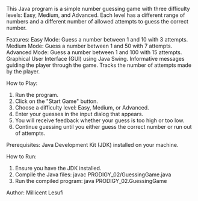 This Java program is a simple number guessing game with three difficulty levels: Easy, Medium, and Advanced. Each level has a different range of numbers and a different number of allowed attempts to guess the correct number.

Features: 
Easy Mode: Guess a number between 1 and 10 with 3 attempts.
Medium Mode: Guess a number between 1 and 50 with 7 attempts.
Advanced Mode: Guess a number between 1 and 100 with 15 attempts.
Graphical User Interface (GUI) using Java Swing.
Informative messages guiding the player through the game.
Tracks the number of attempts made by the player.

How to Play: 
1. Run the program.
2. Click on the "Start Game" button.
3. Choose a difficulty level: Easy, Medium, or Advanced.
4. Enter your guesses in the input dialog that appears.
5. You will receive feedback whether your guess is too high or too low.
6. Continue guessing until you either guess the correct number or run out of attempts.

Prerequisites: 
Java Development Kit (JDK) installed on your machine.

How to Run:
1. Ensure you have the JDK installed.
2. Compile the Java files:
    javac PRODIGY_02/GuessingGame.java
3. Run the compiled program:
    java PRODIGY_02.GuessingGame

Author: Millicent Lesufi

